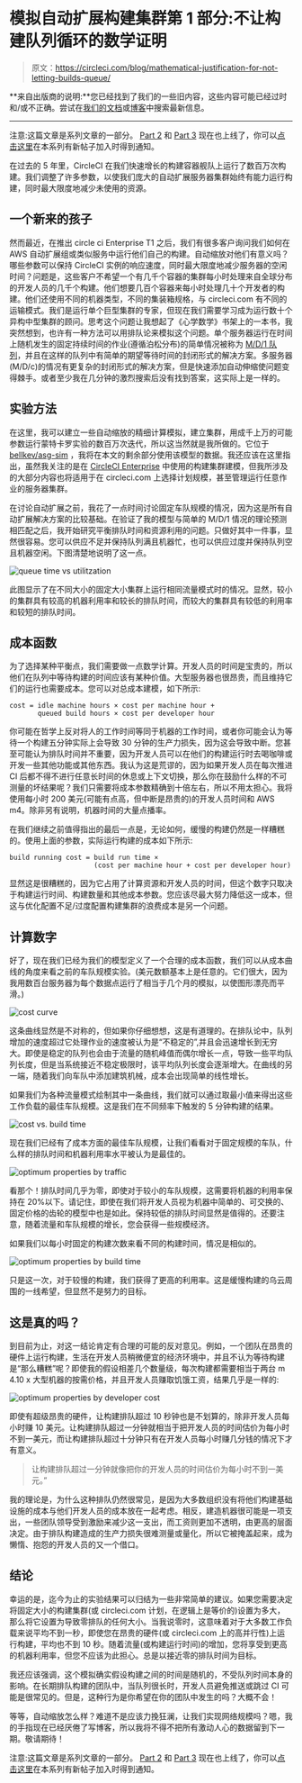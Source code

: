 # 模拟自动扩展构建集群第 1 部分:不让构建队列循环的数学证明

> 原文：<https://circleci.com/blog/mathematical-justification-for-not-letting-builds-queue/>

**来自出版商的说明:**您已经找到了我们的一些旧内容，这些内容可能已经过时和/或不正确。尝试在[我们的文档](https://circleci.com/docs/)或[博客](https://circleci.com/blog/)中搜索最新信息。

* * *

注意:这篇文章是系列文章的一部分。 [Part 2](/blog/are-we-autoscaling-yet/) 和 [Part 3](/blog/when-auto-scaling-build-fleets-work/) 现在也上线了，你可以[点击这里](https://goo.gl/forms/hq6sZEIiJ4)在本系列有新帖子加入时得到通知。

在过去的 5 年里，CircleCI 在我们快速增长的构建容器舰队上运行了数百万次构建。我们调整了许多参数，以使我们庞大的自动扩展服务器集群始终有能力运行构建，同时最大限度地减少未使用的资源。

## 一个新来的孩子

然而最近，在推出 circle ci Enterprise T1 之后，我们有很多客户询问我们如何在 AWS 自动扩展组或类似服务中运行他们自己的构建。自动缩放对他们有意义吗？哪些参数可以保持 CircleCI 实例的响应速度，同时最大限度地减少服务器的空闲时间？问题是，这些客户不希望一个有几千个容器的集群每小时处理来自全球分布的开发人员的几千个构建。他们想要几百个容器来每小时处理几十个开发者的构建。他们还使用不同的机器类型，不同的集装箱规格，与 circleci.com 有不同的运输模式。我们是运行单个巨型集群的专家，但现在我们需要学习成为运行数十个异构中型集群的顾问。思考这个问题让我想起了《心学数学》书架上的一本书，我突然想到，也许有一种方法可以用排队论来模拟这个问题。单个服务器运行在时间上随机发生的固定持续时间的作业(遵循泊松分布)的简单情况被称为 [M/D/1 队列](https://en.wikipedia.org/wiki/M/D/1_queue)，并且在这样的队列中有简单的期望等待时间的封闭形式的解决方案。多服务器(M/D/c)的情况有更复杂的封闭形式的解决方案，但是快速添加自动伸缩使问题变得棘手。或者至少我在几分钟的激烈搜索后没有找到答案，这实际上是一样的。

## 实验方法

在这里，我可以建立一些自动缩放的精细计算模拟，建立集群，用成千上万的可能参数运行蒙特卡罗实验的数百万次迭代，所以这当然就是我所做的。它位于 [bellkev/asg-sim](https://github.com/bellkev/asg-sim) ，我将在本文的剩余部分使用该模型的数据。我还应该在这里指出，虽然我关注的是在 [CircleCI Enterprise](/enterprise/) 中使用的构建集群建模，但我所涉及的大部分内容也将适用于在 circleci.com 上选择计划规模，甚至管理运行任意作业的服务器集群。

在讨论自动扩展之前，我花了一点时间讨论固定车队规模的情况，因为这是所有自动扩展解决方案的比较基础。在验证了我的模型与简单的 M/D/1 情况的理论预测相匹配之后，我开始研究平衡排队时间和资源利用的问题。只做好其中一件事，显然很容易。您可以供应不足并保持队列满且机器忙，也可以供应过度并保持队列空且机器空闲。下图清楚地说明了这一点。

![queue time vs utilitzation](img/fb46cd095fc0bd2425d01a4e1a5a248c.png)

此图显示了在不同大小的固定大小集群上运行相同流量模式时的情况。显然，较小的集群具有较高的机器利用率和较长的排队时间，而较大的集群具有较低的利用率和较短的排队时间。

## 成本函数

为了选择某种平衡点，我们需要做一点数学计算。开发人员的时间是宝贵的，所以他们在队列中等待构建的时间应该有某种价值。大型服务器也很昂贵，而且维持它们的运行也需要成本。您可以对总成本建模，如下所示:

```
cost = idle machine hours × cost per machine hour +
       queued build hours × cost per developer hour 
```

你可能在哲学上反对将人的工作时间等同于机器的工作时间，或者你可能会认为等待一个构建五分钟实际上会导致 30 分钟的生产力损失，因为这会导致中断。您甚至可能认为排队时间并不重要，因为开发人员可以在他们的构建运行时去喝咖啡或开发一些其他功能或其他东西。我认为这是荒谬的，因为如果开发人员在每次推进 CI 后都不得不进行任意长时间的休息或上下文切换，那么你在鼓励什么样的不可测量的坏结果呢？我们只需要将成本参数精确到十倍左右，所以不用太担心。我将使用每小时 200 美元(可能有点高，但中断是昂贵的)的开发人员时间和 AWS m4。除非另有说明，机器时间的大量点播率。

在我们继续之前值得指出的最后一点是，无论如何，缓慢的构建仍然是一样糟糕的。使用上面的参数，实际运行构建的成本如下所示:

```
build running cost = build run time ×
                     (cost per machine hour + cost per developer hour) 
```

显然这是很糟糕的，因为它占用了计算资源和开发人员的时间，但这个数字只取决于构建运行时间、构建数量和其他成本参数。您应该尽最大努力降低这一成本，但这与优化配置不足/过度配置构建集群的浪费成本是另一个问题。

## 计算数字

好了，现在我们已经为我们的模型定义了一个合理的成本函数，我们可以从成本曲线的角度来看之前的车队规模实验。(美元数额基本上是任意的。它们很大，因为我用数百台服务器为每个数据点运行了相当于几个月的模拟，以使图形漂亮而平滑。)

![cost curve](img/8420512829219fb3572c53918cd0584f.png)

这条曲线显然是不对称的，但如果你仔细想想，这是有道理的。在排队论中，队列增加的速度超过它处理作业的速度被认为是“不稳定的”,并且会迅速增长到无穷大。即使是稳定的队列也会由于流量的随机峰值而偶尔增长一点，导致一些平均队列长度，但是当系统接近不稳定极限时，该平均队列长度会逐渐增大。在曲线的另一端，随着我们向车队中添加建筑机械，成本会出现简单的线性增长。

如果我们为各种流量模式绘制其中一条曲线，我们就可以通过取最小值来得出这些工作负载的最佳车队规模。这是我们在不同频率下触发的 5 分钟构建的结果。

![cost vs. build time](img/76cababf825f7d2d5924bc0474ddb037.png)

现在我们已经有了成本方面的最佳车队规模，让我们看看对于固定规模的车队，什么样的排队时间和机器利用率水平被认为是最佳的。

![optimum properties by traffic](img/b7aaf75bd259b7f5a639b51d1c6b7e3f.png)

看那个！排队时间几乎为零，即使对于较小的车队规模，这需要将机器的利用率保持在 20%以下。请记住，即使在我们将开发人员视为机器中简单的、可交换的、固定价格的齿轮的模型中也是如此。保持较低的排队时间显然是值得的。还要注意，随着流量和车队规模的增长，您会获得一些规模经济。

如果我们以每小时固定的构建次数来看不同的构建时间，情况是相似的。

![optimum properties by build time](img/2ee6ee96d55427d1a13caa8ac50c60bb.png)

只是这一次，对于较慢的构建，我们获得了更高的利用率。这是缓慢构建的乌云周围的一线希望，但显然不是努力的目标。

## 这是真的吗？

到目前为止，对这一结论肯定有合理的可能的反对意见。例如，一个团队在昂贵的硬件上运行构建，生活在开发人员稍微便宜的经济环境中，并且不认为等待构建是“那么糟糕”呢？即使我的假设相差几个数量级，每次构建都需要相当于两台 m 4.10 x 大型机器的按需价格，并且开发人员赚取饥饿工资，结果几乎是一样的:

![optimum properties by developer cost](img/26399e501085f6fda71b58d86abe4e87.png)

即使有超级昂贵的硬件，让构建排队超过 10 秒钟也是不划算的，除非开发人员每小时赚 10 美元。让构建排队超过一分钟就相当于把开发人员的时间估价为每小时不到一美元，而让构建排队超过十分钟只有在开发人员每小时赚几分钱的情况下才有意义。

> 让构建排队超过一分钟就像把你的开发人员的时间估价为每小时不到一美元。”

我的理论是，为什么这种排队仍然很常见，是因为大多数组织没有将他们构建基础设施的成本与他们开发人员的成本放在一起考虑。相反，建造机器很可能是一项支出，一些团队领导受到激励来减少这一支出，而工资则更加不透明，由更高的层面决定。由于排队构建造成的生产力损失很难测量或量化，所以它被掩盖起来，成为懒惰、抱怨的开发人员的又一个借口。

## 结论

幸运的是，迄今为止的实验结果可以归结为一些非常简单的建议。如果您需要决定将固定大小的构建集群(或 circleci.com 计划，在逻辑上是等价的)设置为多大，那么将它设置为导致零排队的任何大小。当我说零时，这意味着对于大多数工作负载来说平均不到一秒，即使您在昂贵的硬件(或 circleci.com 上的高并行性)上运行构建，平均也不到 10 秒。随着流量(或构建运行时间)的增加，您将享受到更高的机器利用率，但您不应该为此担心。总是以接近零的排队时间为目标。

我还应该强调，这个模拟确实假设构建之间的时间是随机的，不受队列时间本身的影响。在长期排队构建的团队中，当队列很长时，开发人员避免推送或跳过 CI 可能是很常见的。但是，这种行为是你希望在你的团队中发生的吗？大概不会！

等等，自动缩放怎么样？难道不是应该力挽狂澜，让我们实现网络规模吗？嗯，我的手指现在已经厌倦了写博客，所以我将不得不把所有激动人心的数据留到下一期。敬请期待！

注意:这篇文章是系列文章的一部分。 [Part 2](/blog/are-we-autoscaling-yet/) 和 [Part 3](/blog/when-auto-scaling-build-fleets-work/) 现在也上线了，你可以[点击这里](https://goo.gl/forms/hq6sZEIiJ4)在本系列有新帖子加入时得到通知。